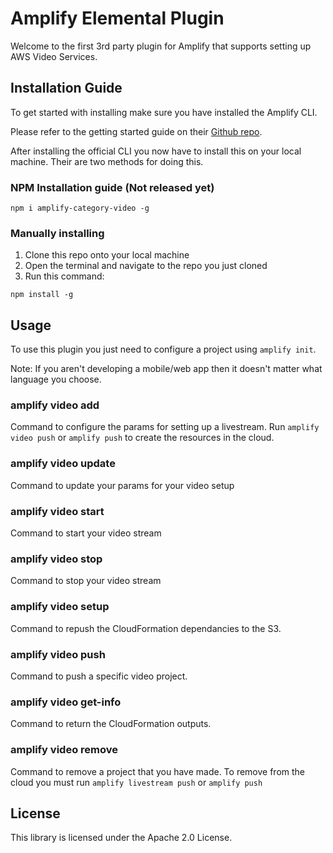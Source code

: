# Amplify Elemental Plugin

Welcome to the first 3rd party plugin for Amplify that supports setting up AWS Video Services.

## Installation Guide

To get started with installing make sure you have installed the Amplify CLI.


Please refer to the getting started guide on their [Github repo](https://github.com/aws-amplify/amplify-cli/).


After installing the official CLI you now have to install this on your local machine. Their are two methods for doing this.

### NPM Installation guide (Not released yet)

```
npm i amplify-category-video -g
```

### Manually installing

1. Clone this repo onto your local machine
1. Open the terminal and navigate to the repo you just cloned
1. Run this command: 
```
npm install -g
```


## Usage

To use this plugin you just need to configure a project using `amplify init`.

Note: If you aren't developing a mobile/web app then it doesn't matter what language you choose.


### amplify video add

Command to configure the params for setting up a livestream. Run `amplify video push` or `amplify push` to create the resources in the cloud.

### amplify video update

Command to update your params for your video setup

### amplify video start

Command to start your video stream

### amplify video stop

Command to stop your video stream

### amplify video setup

Command to repush the CloudFormation dependancies to the S3.

### amplify video push

Command to push a specific video project.

### amplify video get-info

Command to return the CloudFormation outputs.

### amplify video remove

Command to remove a project that you have made. To remove from the cloud you must run `amplify livestream push` or `amplify push`

## License

This library is licensed under the Apache 2.0 License. 